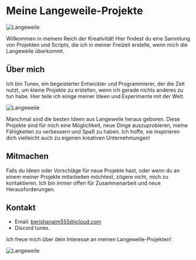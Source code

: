 # Meine Langeweile-Projekte

![Langeweile](https://img.shields.io/badge/Status-Langeweile-%23FF5733)

Willkommen in meinem Reich der Kreativität! Hier findest du eine Sammlung von Projekten und Scripts, die ich in meiner Freizeit erstelle, wenn mich die Langeweile überkommt.

## Über mich

Ich bin Tunex, ein begeisterter Entwickler und Programmierer, der die Zeit nutzt, um kleine Projekte zu erstellen, wenn ich gerade nichts anderes zu tun habe. Hier teile ich einige meiner Ideen und Experimente mit der Welt.

![Langeweile](https://media.giphy.com/media/3o7btNa0RUYa5E7iiQ/giphy.gif)

Manchmal sind die besten Ideen aus Langeweile heraus geboren. Diese Projekte sind für mich eine Möglichkeit, neue Dinge auszuprobieren, meine Fähigkeiten zu verbessern und Spaß zu haben. Ich hoffe, sie inspirieren dich vielleicht auch zu eigenen kreativen Unternehmungen!

## Mitmachen

Falls du Ideen oder Vorschläge für neue Projekte hast, oder wenn du an einem meiner Projekte mitarbeiten möchtest, zögere nicht, mich zu kontaktieren. Ich bin immer offen für Zusammenarbeit und neue Herausforderungen.

## Kontakt

- Email: berishanaim555@icloud.com
- Discord tunex.

Ich freue mich über dein Interesse an meinen Langeweile-Projekten!

![Langeweile](https://media.giphy.com/media/14wufaMYKi1T3y/giphy.gif)
